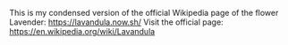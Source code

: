 This is my condensed version of the official Wikipedia page of the flower Lavender: https://lavandula.now.sh/
Visit the official page: https://en.wikipedia.org/wiki/Lavandula

